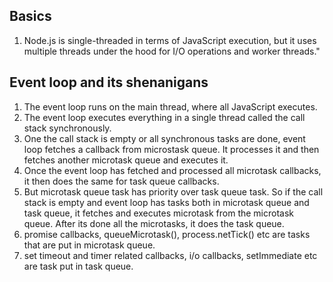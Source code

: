 ## Basics
1. Node.js is single-threaded in terms of JavaScript execution, but it uses multiple threads under the hood for I/O operations and worker threads."


## Event loop and its shenanigans

1. The event loop runs on the main thread, where all JavaScript executes.
2. The event loop executes everything in a single thread called the call stack synchronously.
3. One the call stack is empty or all synchronous tasks are done, event loop fetches a callback from microstask queue. It processes it and then fetches another microtask queue and executes it.
4. Once the event loop has fetched and processed all microtask callbacks, it then does the same for task queue callbacks.
5. But microtask queue task has priority over task queue task. So if the call stack is empty and event loop has tasks both in microtask queue and task queue, it fetches and executes microtask from the microtask queue. After its done all the microtasks, it does the task queue.
6. promise callbacks, queueMicrotask(), process.netTick() etc are tasks that are put in microtask queue.
7. set timeout and timer related callbacks, i/o callbacks, setImmediate etc are task put in task queue.

